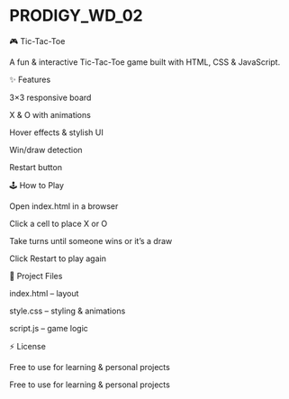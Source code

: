 # PRODIGY_WD_02
🎮 Tic-Tac-Toe

A fun & interactive Tic-Tac-Toe game built with HTML, CSS & JavaScript.

✨ Features

3×3 responsive board

X & O with animations

Hover effects & stylish UI

Win/draw detection

Restart button

🕹 How to Play

Open index.html in a browser

Click a cell to place X or O

Take turns until someone wins or it’s a draw

Click Restart to play again

📂 Project Files

index.html – layout

style.css – styling & animations

script.js – game logic

⚡ License

Free to use for learning & personal projects

Free to use for learning & personal projects
